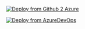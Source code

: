 [![Deploy from Github 2 Azure](https://aka.ms/deploytoazurebutton)](https://portal.azure.com/#create/Microsoft.Template/uri/https%3A%2F%2Fraw.githubusercontent.com%2Fikemerrix%2FDeploy-Vnet-with-route-tables-and-Peer%2Fmaster%2FtemplateDeploy.json
)

[![Deploy from AzureDevOps](https://aka.ms/deploytoazurebutton)](https://portal.azure.com/#create/Microsoft.Template/uri/https%3A%2F%2Fdev.azure.com%2Fismorris%2F_git%2Fdemoproject%3Fpath%3D%252FDemo%252FArmTemplates%252Fkv-app.json)
